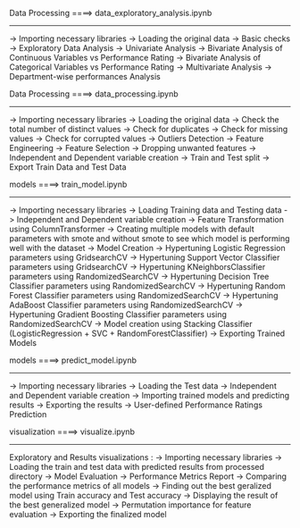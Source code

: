 Data Processing ====> data_exploratory_analysis.ipynb
*****************************************************
-> Importing necessary libraries
-> Loading the original data
-> Basic checks
-> Exploratory Data Analysis
	-> Univariate Analysis
	-> Bivariate Analysis of Continuous Variables vs Performance Rating
	-> Bivariate Analysis of Categorical Variables vs Performance Rating
	-> Multivariate Analysis
-> Department-wise performances Analysis

Data Processing ====> data_processing.ipynb
*******************************************
-> Importing necessary libraries
-> Loading the original data
-> Check the total number of distinct values
-> Check for duplicates
-> Check for missing values
-> Check for corrupted values
-> Outliers Detection
-> Feature Engineering
	-> Feature Selection
     	-> Dropping unwanted features
     	-> Independent and Dependent variable creation
     	-> Train and Test split
-> Export Train Data and Test Data

models ====> train_model.ipynb
******************************
-> Importing necessary libraries
-> Loading Training data and Testing data
-> Independent and Dependent variable creation
-> Feature Transformation using ColumnTransformer
-> Creating multiple models with default parameters with smote and without smote to see which model is performing well with the dataset
-> Model Creation
	-> Hypertuning Logistic Regression parameters using GridsearchCV
	-> Hypertuning Support Vector Classifier parameters using GridsearchCV
	-> Hypertuning KNeighborsClassifier parameters using RandomizedSearchCV
	-> Hypertuning Decision Tree Classifier parameters using RandomizedSearchCV
	-> Hypertuning Random Forest Classifier parameters using RandomizedSearchCV
	-> Hypertuning AdaBoost Classifier parameters using RandomizedSearchCV
	-> Hypertuning Gradient Boosting Classifier parameters using RandomizedSearchCV
	-> Model creation using Stacking Classifier (LogisticRegression + SVC + RandomForestClassifier)
-> Exporting Trained Models

models ====> predict_model.ipynb
********************************
-> Importing necessary libraries
-> Loading the Test data
-> Independent and Dependent variable creation
-> Importing trained models and predicting results
-> Exporting the results
-> User-defined Performance Ratings Prediction

visualization ====> visualize.ipynb
***********************************
Exploratory and Results visualizations : 
-> Importing necessary libraries
-> Loading the train and test data with predicted results from processed directory
-> Model Evaluation
	-> Performance Metrics Report
	-> Comparing the performance metrics of all models
	-> Finding out the best geralized model using Train accuracy and Test accuracy
-> Displaying the result of the best generalized model
-> Permutation importance for feature evaluation
-> Exporting the finalized model